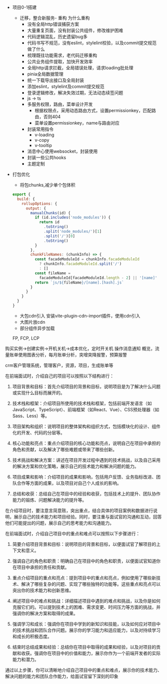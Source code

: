 - 项目0-1搭建
  - 迁移，整合新服务- 重构
  为什么重构
    - 没有全局http错误捕获方案
    - 大量重复页面，没有封装公共组件，修改维护困难
    - 代码逻辑混乱，历史遗留bug多
    - 代码书写不规范，没有eslint，stylelint校验，以及commit提交规范
  做了什么
    - 梳理既往功能需求，老代码迁移重构
    - 公共业务组件提取，加快开发效率
    - 全局http请求拦截，全局错误处理，请求loading批处理
    - pinia全局数据管理
    - 统一下载导出接口及全局封装
    - 添加eslint，stylelint及commit提交规范
    - 登录逻辑修改，解决失效过期，无法动态续签问题
    - js -> ts
    - 多服务权限，路由，菜单设计开发
      - 根据权限点，采用动态路由方式，设置permissionkey，匹配路由，否则404
      - 菜单设置permissionkey，name与路由对应
    - 封装常用指令
      - v-loading
      - v-copy
      - v-tooltip
    - 消息中心使用websocket，封装使用
    - 封装一些公共hooks
    - 主题定制
- 打包优化
  - 将包chunks,减少单个包体积
  ```js
  export {
    build: {
      rollupOptions: {
        output: {
          manualChunks(id) {
            if (id.includes('node_modules')) {
              return id
                .toString()
                .split('node_modules/')[1]
                .split('/')[0]
                .toString()
            }
          },
          chunkFileNames: (chunkInfo) => {
            const facadeModuleId = chunkInfo.facadeModuleId
              ? chunkInfo.facadeModuleId.split('/')
              : []
            const fileName =
              facadeModuleId[facadeModuleId.length - 2] || '[name]'
            return `js/${fileName}/[name].[hash].js`
          }
        }
      }
    }
  }
  ```
  - 大包cdn引入
    安装vite-plugin-cdn-import插件，使用cdn引入
  - 大图片放cdn
  - 部分组件异步加载 

  FP, FCP, LCP

购买实例->创建实例->开机关机->成本优化，定时开关机
操作消息通知
概览，流量账单使用图表分析，每月账单分析，突增突降报警，预算报警

crm客户管理系统，管理客户，资源，项目，生成账单等

在前端面试时，介绍自己的项目可以按照以下结构进行：

1. 项目背景和目标：首先介绍项目的背景和目标，说明项目是为了解决什么问题或实现什么目标而展开的。

2. 技术栈和框架：介绍项目所使用的技术栈和框架，包括前端开发语言（如JavaScript、TypeScript）、前端框架（如React、Vue）、CSS预处理器（如Sass、Less）等。

3. 项目架构和组织：说明项目的整体架构和组织方式，包括模块化的设计、组件化的开发、代码的分层等。

4. 核心功能和亮点：重点介绍项目的核心功能和亮点，说明自己在项目中承担的角色和贡献，以及解决了哪些难题或带来了哪些创新。

5. 技术挑战和解决方案：讲述在项目开发过程中遇到的技术挑战，以及自己采用的解决方案和优化策略，展示自己的技术能力和解决问题的能力。

6. 项目成果和影响：介绍项目的成果和影响，包括用户反馈、业务指标改进、团队合作等方面的成果，以及项目对自己个人成长的影响。

7. 总结和收获：总结自己在项目中的经验和收获，包括技术上的提升、团队协作能力的锻炼、问题解决能力的提升等。

在介绍项目时，要注意言简意赅，突出重点，结合具体的项目案例和数据进行说明，展示自己的技术能力和项目经验。同时，要注重与面试官的沟通和互动，回答他们可能提出的问题，展示自己的思考能力和沟通能力。 


在前端面试时，介绍自己项目中的重点和难点可以按照以下步骤进行：

1. 简要介绍项目背景和目标：说明项目的背景和目标，以便面试官了解项目的上下文和意义。

2. 强调自己的角色和职责：明确自己在项目中的角色和职责，以便面试官知道你在项目中承担的责任和贡献。

3. 重点介绍项目的重点和亮点：提到项目中的重点和亮点，例如使用了哪些新技术、解决了哪些复杂的问题、实现了哪些独特的功能等。这些重点和亮点可以突出你的技术能力和创新思维。

4. 阐述项目中的难点和挑战：详细描述项目中遇到的难点和挑战，以及你是如何克服它们的。可以提到技术上的困难、需求变更、时间压力等方面的挑战，并强调你的解决方案和取得的成果。

5. 强调学习和成长：强调你在项目中学到的新知识和技能，以及如何应对项目中的技术挑战和团队合作问题。展示你的学习能力和适应能力，以及对持续学习和成长的积极态度。

6. 结束时总结成果和经验：总结你在项目中取得的成果和经验，以及对项目的贡献和收获。强调你在项目中的价值和能力，展示你作为一个前端开发者的实际能力和潜力。

通过以上步骤，你可以清晰地介绍自己项目中的重点和难点，展示你的技术能力、解决问题的能力和团队合作能力，给面试官留下深刻的印象
